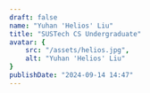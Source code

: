 ```yaml
---
draft: false
name: "Yuhan 'Helios' Liu"
title: "SUSTech CS Undergraduate"
avatar: {
    src: "/assets/helios.jpg",
    alt: "Yuhan 'Helios' Liu"
}
publishDate: "2024-09-14 14:47"
---
```

